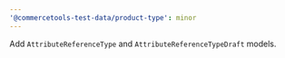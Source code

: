 ```yaml
---
'@commercetools-test-data/product-type': minor
---
```


Add `AttributeReferenceType` and `AttributeReferenceTypeDraft` models.
